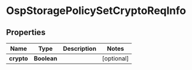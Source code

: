 # OspStoragePolicySetCryptoReqInfo

## Properties
Name | Type | Description | Notes
------------ | ------------- | ------------- | -------------
**crypto** | **Boolean** |  |  [optional]
